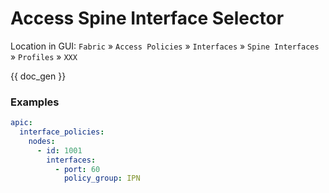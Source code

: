 # Access Spine Interface Selector

Location in GUI:
`Fabric` » `Access Policies` » `Interfaces` » `Spine Interfaces` » `Profiles` » `XXX`


{{ doc_gen }}

### Examples

```yaml
apic:
  interface_policies:
    nodes:
      - id: 1001
        interfaces:
          - port: 60
            policy_group: IPN
```
